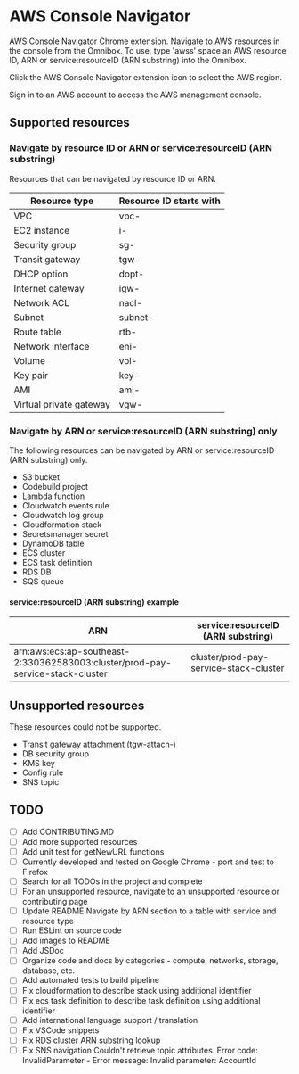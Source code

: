# AWS Console Navigator

AWS Console Navigator Chrome extension. Navigate to AWS resources in the console from the Omnibox.
To use, type 'awss' space an AWS resource ID, ARN or service:resourceID (ARN substring) into the Omnibox.

Click the AWS Console Navigator extension icon to select the AWS region.

Sign in to an AWS account to access the AWS management console.

## Supported resources

### Navigate by resource ID or ARN or service:resourceID (ARN substring)

Resources that can be navigated by resource ID or ARN.

| Resource type           | Resource ID starts with |
| ----------------------- | ----------------------- |
| VPC                     | vpc-                    |
| EC2 instance            | i-                      |
| Security group          | sg-                     |
| Transit gateway         | tgw-                    |
| DHCP option             | dopt-                   |
| Internet gateway        | igw-                    |
| Network ACL             | nacl-                   |
| Subnet                  | subnet-                 |
| Route table             | rtb-                    |
| Network interface       | eni-                    |
| Volume                  | vol-                    |
| Key pair                | key-                    |
| AMI                     | ami-                    |
| Virtual private gateway | vgw-                    |

### Navigate by ARN or service:resourceID (ARN substring) only

The following resources can be navigated by ARN or service:resourceID (ARN substring) only.

- S3 bucket
- Codebuild project
- Lambda function
- Cloudwatch events rule
- Cloudwatch log group
- Cloudformation stack
- Secretsmanager secret
- DynamoDB table
- ECS cluster
- ECS task definition
- RDS DB
- SQS queue

#### service:resourceID (ARN substring) example

| ARN                                                                            | service:resourceID (ARN substring)     |
| ------------------------------------------------------------------------------ | -------------------------------------- |
| arn:aws:ecs:ap-southeast-2:330362583003:cluster/prod-pay-service-stack-cluster | cluster/prod-pay-service-stack-cluster |

## Unsupported resources

These resources could not be supported.

- Transit gateway attachment (tgw-attach-)
- DB security group
- KMS key
- Config rule
- SNS topic

## TODO

- [ ] Add CONTRIBUTING.MD
- [ ] Add more supported resources
- [ ] Add unit test for getNewURL functions
- [ ] Currently developed and tested on Google Chrome - port and test to Firefox
- [ ] Search for all TODOs in the project and complete
- [ ] For an unsupported resource, navigate to an unsupported resource or contributing page
- [ ] Update README Navigate by ARN section to a table with service and resource type
- [ ] Run ESLint on source code
- [ ] Add images to README
- [ ] Add JSDoc
- [ ] Organize code and docs by categories - compute, networks, storage, database, etc.
- [ ] Add automated tests to build pipeline
- [ ] Fix cloudformation to describe stack using additional identifier
- [ ] Fix ecs task definition to describe task definition using additional identifier
- [ ] Add international language support / translation
- [ ] Fix VSCode snippets
- [ ] Fix RDS cluster ARN substring lookup
- [ ] Fix SNS navigation Couldn't retrieve topic attributes. Error code: InvalidParameter - Error message: Invalid parameter: AccountId
